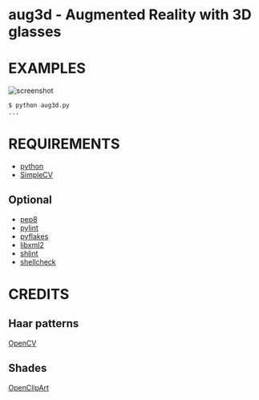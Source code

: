 # aug3d - Augmented Reality with 3D glasses

# EXAMPLES

![screenshot](https://github.com/mcandre/aug3d/raw/master/shot.png)

```
$ python aug3d.py
...
```

# REQUIREMENTS

 * [python](http://python.org/)
 * [SimpleCV](http://simplecv.org/)

## Optional

* [pep8](https://pypi.python.org/pypi/pep8)
* [pylint](https://pypi.python.org/pypipylint)
* [pyflakes](https://pypi.python.org/pypi/pyflakes)
* [libxml2](http://xmlsoft.org/)
* [shlint](https://rubygems.org/gems/shlint)
* [shellcheck](http://hackage.haskell.org/package/ShellCheck)

# CREDITS

## Haar patterns

[OpenCV](http://opencv.willowgarage.com/wiki/)

## Shades

[OpenClipArt](http://openclipart.org/)
